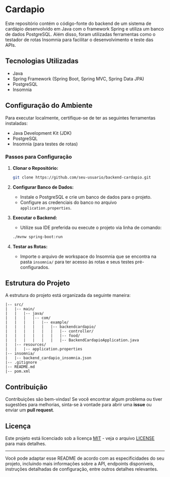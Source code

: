 # Cardapio

Este repositório contém o código-fonte do backend de um sistema de cardápio desenvolvido em Java com o framework Spring e utiliza um banco de dados PostgreSQL. Além disso, foram utilizadas ferramentas como o testador de rotas Insomnia para facilitar o desenvolvimento e teste das APIs.

## Tecnologias Utilizadas

- Java
- Spring Framework (Spring Boot, Spring MVC, Spring Data JPA)
- PostgreSQL
- Insomnia

## Configuração do Ambiente

Para executar localmente, certifique-se de ter as seguintes ferramentas instaladas:

- Java Development Kit (JDK)
- PostgreSQL
- Insomnia (para testes de rotas)

### Passos para Configuração

1. **Clonar o Repositório:**

   ```bash
   git clone https://github.com/seu-usuario/backend-cardapio.git
   ```

2. **Configurar Banco de Dados:**

   - Instale o PostgreSQL e crie um banco de dados para o projeto.
   - Configure as credenciais do banco no arquivo `application.properties`.

3. **Executar o Backend:**

   - Utilize sua IDE preferida ou execute o projeto via linha de comando:

   ```bash
   ./mvnw spring-boot:run
   ```

4. **Testar as Rotas:**

   - Importe o arquivo de workspace do Insomnia que se encontra na pasta `insomnia/` para ter acesso às rotas e seus testes pré-configurados.

## Estrutura do Projeto

A estrutura do projeto está organizada da seguinte maneira:

```
|-- src/
|   |-- main/
|   |   |-- java/
|   |   |   |-- com/
|   |   |   |   |-- example/
|   |   |   |   |   |-- backendcardapio/
|   |   |   |   |   |   |-- controller/
|   |   |   |   |   |   |-- food/
|   |   |   |   |   |   |-- BackendCardapioApplication.java
|   |-- resources/
|   |   |-- application.properties
|-- insomnia/
|   |-- backend_cardapio_insomnia.json
|-- .gitignore
|-- README.md
|-- pom.xml
```

## Contribuição

Contribuições são bem-vindas! Se você encontrar algum problema ou tiver sugestões para melhorias, sinta-se à vontade para abrir uma **issue** ou enviar um **pull request**.

## Licença

Este projeto está licenciado sob a licença [MIT](https://opensource.org/licenses/MIT) - veja o arquivo [LICENSE](LICENSE) para mais detalhes.

---

Você pode adaptar esse README de acordo com as especificidades do seu projeto, incluindo mais informações sobre a API, endpoints disponíveis, instruções detalhadas de configuração, entre outros detalhes relevantes.
